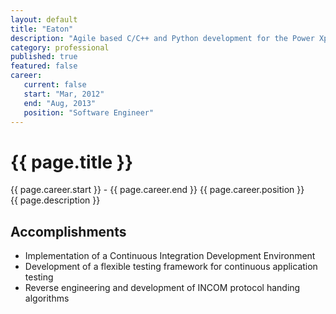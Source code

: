 ```yaml
---
layout: default
title: "Eaton"
description: "Agile based C/C++ and Python development for the Power Xpert Gateway Toolkit"  
category: professional
published: true
featured: false
career:
   current: false
   start: "Mar, 2012"
   end: "Aug, 2013"
   position: "Software Engineer"
---
```


# {{ page.title }}
{{ page.career.start }} - {{ page.career.end }}  {{ page.career.position }}  
{{ page.description }}
## Accomplishments
* Implementation of a Continuous Integration Development Environment
* Development of a flexible testing framework for continuous application testing
* Reverse engineering and development of INCOM protocol handing algorithms
